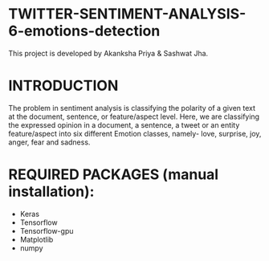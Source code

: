 # TWITTER-SENTIMENT-ANALYSIS-6-emotions-detection
This project is developed by Akanksha Priya & Sashwat Jha.

# INTRODUCTION
The problem in sentiment analysis is classifying the polarity of a given text at the document, sentence, or feature/aspect level.
Here, we are classifying the expressed opinion in a document, a sentence, a tweet or an entity feature/aspect into six different Emotion classes, namely- love, surprise, joy, anger, fear and sadness.

# REQUIRED PACKAGES (manual installation):
- Keras
- Tensorflow
- Tensorflow-gpu
- Matplotlib
- numpy
